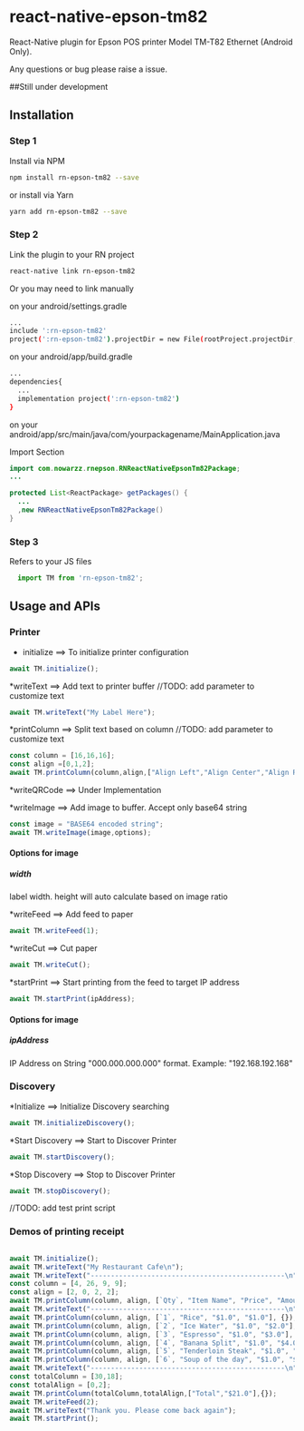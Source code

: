 # react-native-epson-tm82
React-Native plugin for Epson POS printer Model TM-T82 Ethernet (Android Only).

Any questions or bug please raise a issue.

##Still under development

## Installation
### Step 1 ###
Install via NPM 
```bash
npm install rn-epson-tm82 --save
```

or install via Yarn
```bash 
yarn add rn-epson-tm82 --save
```

### Step 2 ###
Link the plugin to your RN project
```bash
react-native link rn-epson-tm82
```

Or you may need to link manually

on your android/settings.gradle
```bash
...
include ':rn-epson-tm82'
project(':rn-epson-tm82').projectDir = new File(rootProject.projectDir, '../node_modules/rn-epson-tm82/android')
```

on your android/app/build.gradle
```bash
...
dependencies{
  ...
  implementation project(':rn-epson-tm82')
}
```

on your android/app/src/main/java/com/yourpackagename/MainApplication.java

Import Section
```Java
import com.nowarzz.rnepson.RNReactNativeEpsonTm82Package;
...

protected List<ReactPackage> getPackages() {
  ...
  ,new RNReactNativeEpsonTm82Package()
}
```

### Step 3 ###
Refers to your JS files
```javascript
  import TM from 'rn-epson-tm82';
```

## Usage and APIs ##

### Printer ###
* initialize ==> To initialize printer configuration
```javascript
await TM.initialize();
```

*writeText ==> Add text to printer buffer
//TODO: add parameter to customize text
```javascript
await TM.writeText("My Label Here");
```

*printColumn ==> Split text based on column
//TODO: add parameter to customize text
```javascript
const column = [16,16,16];
const align =[0,1,2];
await TM.printColumn(column,align,["Align Left","Align Center","Align Right"],{});

```

*writeQRCode ==> Under Implementation

*writeImage ==> Add image to buffer. Accept only base64 string
```javascript
const image = "BASE64 encoded string";
await TM.writeImage(image,options);
```
#### Options for image ####
##### width #####
  label width. height will auto calculate based on image ratio

*writeFeed ==> Add feed to paper
```javascript
await TM.writeFeed(1);
```

*writeCut ==> Cut paper
```javascript
await TM.writeCut();
```

*startPrint ==> Start printing from the feed to target IP address
```javascript
await TM.startPrint(ipAddress);
```
#### Options for image ####
##### ipAddress #####
  IP Address on String "000.000.000.000" format. Example:  "192.168.192.168"

### Discovery ###
*Initialize ==> Initialize Discovery searching
```javascript
await TM.initializeDiscovery();
```

*Start Discovery ==> Start to Discover Printer
```javascript
await TM.startDiscovery();
```

*Stop Discovery ==> Stop to Discover Printer
```javascript
await TM.stopDiscovery();
```

//TODO: add test print script

### Demos of printing receipt ###
```javascript

await TM.initialize();
await TM.writeText("My Restaurant Cafe\n");
await TM.writeText("------------------------------------------------\n");
const column = [4, 26, 9, 9];
const align = [2, 0, 2, 2];
await TM.printColumn(column, align, [`Qty`, "Item Name", "Price", "Amount"], {});
await TM.writeText("------------------------------------------------\n");
await TM.printColumn(column, align, [`1`, "Rice", "$1.0", "$1.0"], {});
await TM.printColumn(column, align, [`2`, "Ice Water", "$1.0", "$2.0"], {});
await TM.printColumn(column, align, [`3`, "Espresso", "$1.0", "$3.0"], {});
await TM.printColumn(column, align, [`4`, "Banana Split", "$1.0", "$4.0"], {});
await TM.printColumn(column, align, [`5`, "Tenderloin Steak", "$1.0", "$5.0"], {});
await TM.printColumn(column, align, [`6`, "Soup of the day", "$1.0", "$6.0"], {});
await TM.writeText("------------------------------------------------\n");
const totalColumn = [30,18];
const totalAlign = [0,2];
await TM.printColumn(totalColumn,totalAlign,["Total","$21.0"],{});
await TM.writeFeed(2);
await TM.writeText("Thank you. Please come back again");
await TM.startPrint();
```